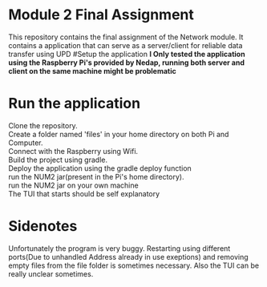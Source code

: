 # Module 2 Final Assignment
This repository contains the final assignment of the Network module.
It contains a application that can serve as a server/client for reliable data transfer using UPD
#Setup the application
**I Only tested the application using the Raspberry Pi's provided by Nedap, running both server and client on the same machine might be problematic**

# Run the application

Clone the repository.<br />
Create a folder named 'files' in your home directory on both Pi and Computer.<br />
Connect with the Raspberry using Wifi.<br />
Build the project using gradle.<br />
Deploy the application using the gradle deploy function<br />
run the NUM2 jar(present in the Pi's home directory).<br />
run the NUM2 jar on your own machine<br />
The TUI that starts should be self explanatory<br />


# Sidenotes

Unfortunately the program is very buggy. Restarting using different ports(Due to unhandled Address already in use exeptions) and removing empty files from the file folder is sometimes necessary. Also the TUI can be really unclear sometimes. 
